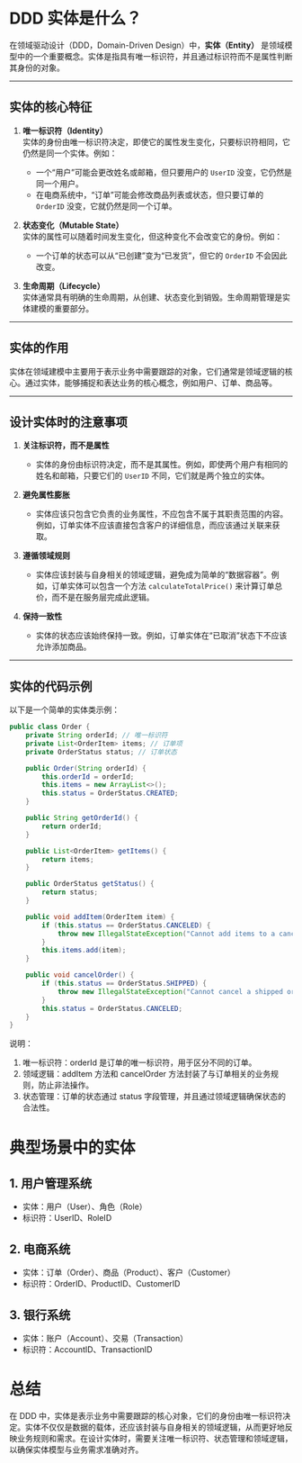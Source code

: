 # DDD 实体是什么？

在领域驱动设计（DDD，Domain-Driven Design）中，**实体（Entity）** 是领域模型中的一个重要概念。实体是指具有唯一标识符，并且通过标识符而不是属性判断其身份的对象。

---

## 实体的核心特征

1. **唯一标识符（Identity）**  
   实体的身份由唯一标识符决定，即使它的属性发生变化，只要标识符相同，它仍然是同一个实体。例如：
    - 一个“用户”可能会更改姓名或邮箱，但只要用户的 `UserID` 没变，它仍然是同一个用户。
    - 在电商系统中，“订单”可能会修改商品列表或状态，但只要订单的 `OrderID` 没变，它就仍然是同一个订单。

2. **状态变化（Mutable State）**  
   实体的属性可以随着时间发生变化，但这种变化不会改变它的身份。例如：
    - 一个订单的状态可以从“已创建”变为“已发货”，但它的 `OrderID` 不会因此改变。

3. **生命周期（Lifecycle）**  
   实体通常具有明确的生命周期，从创建、状态变化到销毁。生命周期管理是实体建模的重要部分。

---

## 实体的作用

实体在领域建模中主要用于表示业务中需要跟踪的对象，它们通常是领域逻辑的核心。通过实体，能够捕捉和表达业务的核心概念，例如用户、订单、商品等。

---

## 设计实体时的注意事项

1. **关注标识符，而不是属性**
    - 实体的身份由标识符决定，而不是其属性。例如，即使两个用户有相同的姓名和邮箱，只要它们的 `UserID` 不同，它们就是两个独立的实体。

2. **避免属性膨胀**
    - 实体应该只包含它负责的业务属性，不应包含不属于其职责范围的内容。例如，订单实体不应该直接包含客户的详细信息，而应该通过关联来获取。

3. **遵循领域规则**
    - 实体应该封装与自身相关的领域逻辑，避免成为简单的“数据容器”。例如，订单实体可以包含一个方法 `calculateTotalPrice()` 来计算订单总价，而不是在服务层完成此逻辑。

4. **保持一致性**
    - 实体的状态应该始终保持一致。例如，订单实体在“已取消”状态下不应该允许添加商品。

---

## 实体的代码示例

以下是一个简单的实体类示例：

```java
public class Order {
    private String orderId; // 唯一标识符
    private List<OrderItem> items; // 订单项
    private OrderStatus status; // 订单状态

    public Order(String orderId) {
        this.orderId = orderId;
        this.items = new ArrayList<>();
        this.status = OrderStatus.CREATED;
    }

    public String getOrderId() {
        return orderId;
    }

    public List<OrderItem> getItems() {
        return items;
    }

    public OrderStatus getStatus() {
        return status;
    }

    public void addItem(OrderItem item) {
        if (this.status == OrderStatus.CANCELED) {
            throw new IllegalStateException("Cannot add items to a canceled order.");
        }
        this.items.add(item);
    }

    public void cancelOrder() {
        if (this.status == OrderStatus.SHIPPED) {
            throw new IllegalStateException("Cannot cancel a shipped order.");
        }
        this.status = OrderStatus.CANCELED;
    }
}
 ```
    
    
说明：
1. 唯一标识符：orderId 是订单的唯一标识符，用于区分不同的订单。
2. 领域逻辑：addItem 方法和 cancelOrder 方法封装了与订单相关的业务规则，防止非法操作。
3. 状态管理：订单的状态通过 status 字段管理，并且通过领域逻辑确保状态的合法性。

# 典型场景中的实体
## 1. 用户管理系统
+ 实体：用户（User）、角色（Role）
+ 标识符：UserID、RoleID

## 2. 电商系统
+ 实体：订单（Order）、商品（Product）、客户（Customer）
+ 标识符：OrderID、ProductID、CustomerID

## 3. 银行系统
+ 实体：账户（Account）、交易（Transaction）
+ 标识符：AccountID、TransactionID

# 总结
在 DDD 中，实体是表示业务中需要跟踪的核心对象，它们的身份由唯一标识符决定。实体不仅仅是数据的载体，还应该封装与自身相关的领域逻辑，从而更好地反映业务规则和需求。在设计实体时，需要关注唯一标识符、状态管理和领域逻辑，以确保实体模型与业务需求准确对齐。
